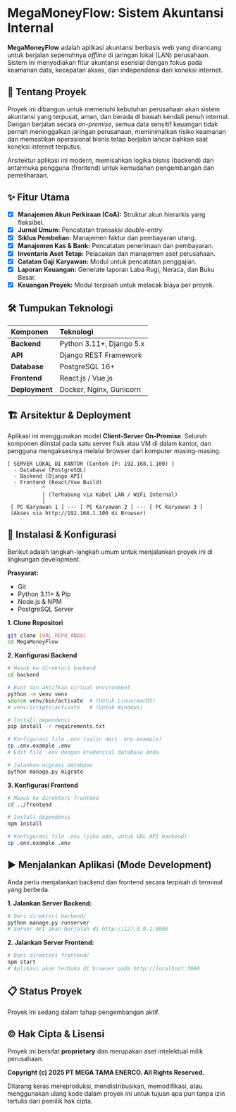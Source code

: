 # MegaMoneyFlow: Sistem Akuntansi Internal

**MegaMoneyFlow** adalah aplikasi akuntansi berbasis web yang dirancang untuk berjalan sepenuhnya *offline* di jaringan lokal (LAN) perusahaan. Sistem ini menyediakan fitur akuntansi esensial dengan fokus pada keamanan data, kecepatan akses, dan independensi dari koneksi internet.

## 📖 Tentang Proyek

Proyek ini dibangun untuk memenuhi kebutuhan perusahaan akan sistem akuntansi yang terpusat, aman, dan berada di bawah kendali penuh internal. Dengan berjalan secara *on-premise*, semua data sensitif keuangan tidak pernah meninggalkan jaringan perusahaan, meminimalkan risiko keamanan dan memastikan operasional bisnis tetap berjalan lancar bahkan saat koneksi internet terputus.

Arsitektur aplikasi ini modern, memisahkan logika bisnis (backend) dari antarmuka pengguna (frontend) untuk kemudahan pengembangan dan pemeliharaan.

## ✨ Fitur Utama

  - [x] **Manajemen Akun Perkiraan (CoA):** Struktur akun hierarkis yang fleksibel.
  - [x] **Jurnal Umum:** Pencatatan transaksi *double-entry*.
  - [x] **Siklus Pembelian:** Manajemen faktur dan pembayaran utang.
  - [x] **Manajemen Kas & Bank:** Pencatatan penerimaan dan pembayaran.
  - [x] **Inventaris Aset Tetap:** Pelacakan dan manajemen aset perusahaan.
  - [x] **Catatan Gaji Karyawan:** Modul untuk pencatatan penggajian.
  - [x] **Laporan Keuangan:** Generate laporan Laba Rugi, Neraca, dan Buku Besar.
  - [x] **Keuangan Proyek:** Modul terpisah untuk melacak biaya per proyek.

## 🛠️ Tumpukan Teknologi

| Komponen | Teknologi |
| :--- | :--- |
| **Backend** | Python 3.11+, Django 5.x |
| **API** | Django REST Framework |
| **Database** | PostgreSQL 16+ |
| **Frontend** | React.js / Vue.js |
| **Deployment**| Docker, Nginx, Gunicorn |

## 🏗️ Arsitektur & Deployment

Aplikasi ini menggunakan model **Client-Server On-Premise**. Seluruh komponen diinstal pada satu server fisik atau VM di dalam kantor, dan pengguna mengaksesnya melalui browser dari komputer masing-masing.

```
[ SERVER LOKAL DI KANTOR (Contoh IP: 192.168.1.100) ]
  - Database (PostgreSQL)
  - Backend (Django API)
  - Frontend (React/Vue Build)
           ^
           | (Terhubung via Kabel LAN / WiFi Internal)
           |
 [ PC Karyawan 1 ] --- [ PC Karyawan 2 ] --- [ PC Karyawan 3 ]
 (Akses via http://192.168.1.100 di Browser)
```

## 🚀 Instalasi & Konfigurasi

Berikut adalah langkah-langkah umum untuk menjalankan proyek ini di lingkungan development.

**Prasyarat:**

  - Git
  - Python 3.11+ & Pip
  - Node.js & NPM
  - PostgreSQL Server

**1. Clone Repositori**

```bash
git clone [URL_REPO_ANDA]
cd MegaMoneyFlow
```

**2. Konfigurasi Backend**

```bash
# Masuk ke direktori backend
cd backend

# Buat dan aktifkan virtual environment
python -m venv venv
source venv/bin/activate  # (Untuk Linux/macOS)
# venv\Scripts\activate   # (Untuk Windows)

# Install dependensi
pip install -r requirements.txt

# Konfigurasi file .env (salin dari .env.example)
cp .env.example .env
# Edit file .env dengan kredensial database Anda

# Jalankan migrasi database
python manage.py migrate
```

**3. Konfigurasi Frontend**

```bash
# Masuk ke direktori frontend
cd ../frontend

# Install dependensi
npm install

# Konfigurasi file .env (jika ada, untuk URL API backend)
cp .env.example .env
```

## ▶️ Menjalankan Aplikasi (Mode Development)

Anda perlu menjalankan backend dan frontend secara terpisah di terminal yang berbeda.

**1. Jalankan Server Backend:**

```bash
# Dari direktori backend/
python manage.py runserver
# Server API akan berjalan di http://127.0.0.1:8000
```

**2. Jalankan Server Frontend:**

```bash
# Dari direktori frontend/
npm start
# Aplikasi akan terbuka di browser pada http://localhost:3000
```

## 📋 Status Proyek

Proyek ini sedang dalam tahap pengembangan aktif.

## ©️ Hak Cipta & Lisensi

Proyek ini bersifat **proprietary** dan merupakan aset intelektual milik perusahaan.

**Copyright (c) 2025 PT MEGA TAMA ENERCO. All Rights Reserved.**

Dilarang keras mereproduksi, mendistribusikan, memodifikasi, atau menggunakan ulang kode dalam proyek ini untuk tujuan apa pun tanpa izin tertulis dari pemilik hak cipta.
